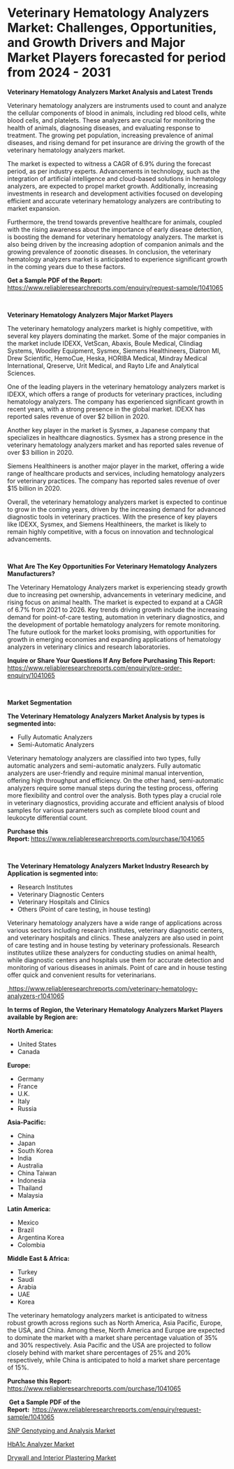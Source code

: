 <p><h1>Veterinary Hematology Analyzers Market: Challenges, Opportunities, and Growth Drivers and Major Market Players forecasted for period from 2024 - 2031</h1></p><p><strong>Veterinary Hematology Analyzers Market Analysis and Latest Trends</strong></p>
<p><p>Veterinary hematology analyzers are instruments used to count and analyze the cellular components of blood in animals, including red blood cells, white blood cells, and platelets. These analyzers are crucial for monitoring the health of animals, diagnosing diseases, and evaluating response to treatment. The growing pet population, increasing prevalence of animal diseases, and rising demand for pet insurance are driving the growth of the veterinary hematology analyzers market.</p><p>The market is expected to witness a CAGR of 6.9% during the forecast period, as per industry experts. Advancements in technology, such as the integration of artificial intelligence and cloud-based solutions in hematology analyzers, are expected to propel market growth. Additionally, increasing investments in research and development activities focused on developing efficient and accurate veterinary hematology analyzers are contributing to market expansion.</p><p>Furthermore, the trend towards preventive healthcare for animals, coupled with the rising awareness about the importance of early disease detection, is boosting the demand for veterinary hematology analyzers. The market is also being driven by the increasing adoption of companion animals and the growing prevalence of zoonotic diseases. In conclusion, the veterinary hematology analyzers market is anticipated to experience significant growth in the coming years due to these factors.</p></p>
<p><strong>Get a Sample PDF of the Report:&nbsp;</strong> <a href="https://www.reliableresearchreports.com/enquiry/request-sample/1041065">https://www.reliableresearchreports.com/enquiry/request-sample/1041065</a></p>
<p>&nbsp;</p>
<p><strong>Veterinary Hematology Analyzers Major Market Players</strong></p>
<p><p>The veterinary hematology analyzers market is highly competitive, with several key players dominating the market. Some of the major companies in the market include IDEXX, VetScan, Abaxis, Boule Medical, Clindiag Systems, Woodley Equipment, Sysmex, Siemens Healthineers, Diatron MI, Drew Scientific, HemoCue, Heska, HORIBA Medical, Mindray Medical International, Qreserve, Urit Medical, and Rayto Life and Analytical Sciences.</p><p>One of the leading players in the veterinary hematology analyzers market is IDEXX, which offers a range of products for veterinary practices, including hematology analyzers. The company has experienced significant growth in recent years, with a strong presence in the global market. IDEXX has reported sales revenue of over $2 billion in 2020.</p><p>Another key player in the market is Sysmex, a Japanese company that specializes in healthcare diagnostics. Sysmex has a strong presence in the veterinary hematology analyzers market and has reported sales revenue of over $3 billion in 2020.</p><p>Siemens Healthineers is another major player in the market, offering a wide range of healthcare products and services, including hematology analyzers for veterinary practices. The company has reported sales revenue of over $15 billion in 2020.</p><p>Overall, the veterinary hematology analyzers market is expected to continue to grow in the coming years, driven by the increasing demand for advanced diagnostic tools in veterinary practices. With the presence of key players like IDEXX, Sysmex, and Siemens Healthineers, the market is likely to remain highly competitive, with a focus on innovation and technological advancements.</p></p>
<p>&nbsp;</p>
<p><strong>What Are The Key Opportunities For Veterinary Hematology Analyzers Manufacturers?</strong></p>
<p><p>The Veterinary Hematology Analyzers market is experiencing steady growth due to increasing pet ownership, advancements in veterinary medicine, and rising focus on animal health. The market is expected to expand at a CAGR of 6.7% from 2021 to 2026. Key trends driving growth include the increasing demand for point-of-care testing, automation in veterinary diagnostics, and the development of portable hematology analyzers for remote monitoring. The future outlook for the market looks promising, with opportunities for growth in emerging economies and expanding applications of hematology analyzers in veterinary clinics and research laboratories.</p></p>
<p><strong>Inquire or Share Your Questions If Any Before Purchasing This Report:</strong> <a href="https://www.reliableresearchreports.com/enquiry/pre-order-enquiry/1041065">https://www.reliableresearchreports.com/enquiry/pre-order-enquiry/1041065</a></p>
<p>&nbsp;</p>
<p><strong>Market Segmentation</strong></p>
<p><strong>The Veterinary Hematology Analyzers Market Analysis by types is segmented into:</strong></p>
<p><ul><li>Fully Automatic Analyzers</li><li>Semi-Automatic Analyzers</li></ul></p>
<p><p>Veterinary hematology analyzers are classified into two types, fully automatic analyzers and semi-automatic analyzers. Fully automatic analyzers are user-friendly and require minimal manual intervention, offering high throughput and efficiency. On the other hand, semi-automatic analyzers require some manual steps during the testing process, offering more flexibility and control over the analysis. Both types play a crucial role in veterinary diagnostics, providing accurate and efficient analysis of blood samples for various parameters such as complete blood count and leukocyte differential count.</p></p>
<p><strong>Purchase this Report:&nbsp;</strong><a href="https://www.reliableresearchreports.com/purchase/1041065">https://www.reliableresearchreports.com/purchase/1041065</a></p>
<p>&nbsp;</p>
<p><strong>The Veterinary Hematology Analyzers Market Industry Research by Application is segmented into:</strong></p>
<p><ul><li>Research Institutes</li><li>Veterinary Diagnostic Centers</li><li>Veterinary Hospitals and Clinics</li><li>Others (Point of care testing, in house testing)</li></ul></p>
<p><p>Veterinary hematology analyzers have a wide range of applications across various sectors including research institutes, veterinary diagnostic centers, and veterinary hospitals and clinics. These analyzers are also used in point of care testing and in house testing by veterinary professionals. Research institutes utilize these analyzers for conducting studies on animal health, while diagnostic centers and hospitals use them for accurate detection and monitoring of various diseases in animals. Point of care and in house testing offer quick and convenient results for veterinarians.</p></p>
<p><a href="https://www.reliableresearchreports.com/veterinary-hematology-analyzers-r1041065">&nbsp;https://www.reliableresearchreports.com/veterinary-hematology-analyzers-r1041065</a></p>
<p><strong>In terms of Region, the Veterinary Hematology Analyzers Market Players available by Region are:</strong></p>
<p>
    <p> <strong> North America: </strong>
        <ul>
            <li>United States</li>
            <li>Canada</li>
        </ul>
        </p> 
    <p> <strong> Europe: </strong>
        <ul>
            <li>Germany</li>
            <li>France</li>
            <li>U.K.</li>
            <li>Italy</li>
            <li>Russia</li>
        </ul>
        </p> 
    <p> <strong> Asia-Pacific: </strong>
        <ul>
            <li>China</li>
            <li>Japan</li>
            <li>South Korea</li>
            <li>India</li>
            <li>Australia</li>
            <li>China Taiwan</li>
            <li>Indonesia</li>
            <li>Thailand</li>
            <li>Malaysia</li>
        </ul>
        </p> 
    <p> <strong> Latin America: </strong>
        <ul>
            <li>Mexico</li>
            <li>Brazil</li>
            <li>Argentina Korea</li>
            <li>Colombia</li>
        </ul>
        </p> 
    <p> <strong> Middle East & Africa: </strong>
        <ul>
            <li>Turkey</li>
            <li>Saudi</li>
            <li>Arabia</li>
            <li>UAE</li>
            <li>Korea</li>
        </ul>
    </p>
    </p>
<p><p>The veterinary hematology analyzers market is anticipated to witness robust growth across regions such as North America, Asia Pacific, Europe, the USA, and China. Among these, North America and Europe are expected to dominate the market with a market share percentage valuation of 35% and 30% respectively. Asia Pacific and the USA are projected to follow closely behind with market share percentages of 25% and 20% respectively, while China is anticipated to hold a market share percentage of 15%.</p></p>
<p><strong>Purchase this Report: </strong><a href="https://www.reliableresearchreports.com/purchase/1041065">https://www.reliableresearchreports.com/purchase/1041065</a></p>
<p>&nbsp;<strong>Get a Sample PDF of the Report:&nbsp;&nbsp;</strong><a href="https://www.reliableresearchreports.com/enquiry/request-sample/1041065">https://www.reliableresearchreports.com/enquiry/request-sample/1041065</a></p>
<p><strong></strong></p>
<p><p><a href="https://github.com/dimitrishawkinswaynenp91rgz/Market-Research-Report-List-2/blob/main/snp-genotyping-and-analysis-market.md">SNP Genotyping and Analysis Market</a></p><p><a href="https://github.com/gladysalidde/Market-Research-Report-List-1/blob/main/hba1c-analyzer-market.md">HbA1c Analyzer Market</a></p><p><a href="https://issuu.com/reportprime-2/docs/drywall-and-interior-plastering-market-size-2030.p">Drywall and Interior Plastering Market</a></p></p>